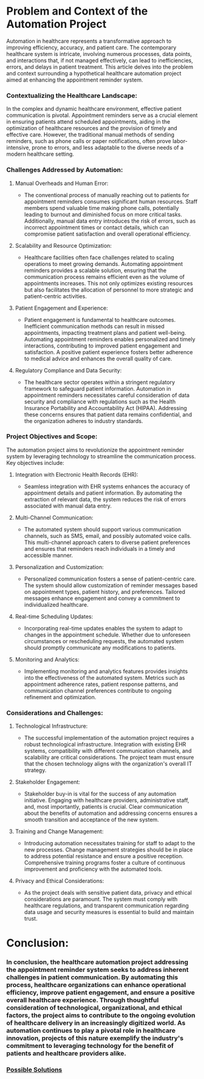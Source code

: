 # Problem and Context of the Automation Project
Automation in healthcare represents a transformative approach to improving efficiency, accuracy, and patient care. The contemporary healthcare system is intricate, involving numerous processes, data points, and interactions that, if not managed effectively, can lead to inefficiencies, errors, and delays in patient treatment. This article delves into the problem and context surrounding a hypothetical healthcare automation project aimed at enhancing the appointment reminder system.

### Contextualizing the Healthcare Landscape:
In the complex and dynamic healthcare environment, effective patient communication is pivotal. Appointment reminders serve as a crucial element in ensuring patients attend scheduled appointments, aiding in the optimization of healthcare resources and the provision of timely and effective care. However, the traditional manual methods of sending reminders, such as phone calls or paper notifications, often prove labor-intensive, prone to errors, and less adaptable to the diverse needs of a modern healthcare setting.

### Challenges Addressed by Automation:
1. Manual Overheads and Human Error:
   - The conventional process of manually reaching out to patients for appointment reminders consumes significant human resources. Staff members spend valuable time making phone calls, potentially leading to burnout and diminished focus on more critical tasks. Additionally, manual data entry introduces the risk of errors, such as incorrect appointment times or contact details, which can compromise patient satisfaction and overall operational efficiency.

2. Scalability and Resource Optimization:
   - Healthcare facilities often face challenges related to scaling operations to meet growing demands. Automating appointment reminders provides a scalable solution, ensuring that the communication process remains efficient even as the volume of appointments increases. This not only optimizes existing resources but also facilitates the allocation of personnel to more strategic and patient-centric activities.

3. Patient Engagement and Experience:
   - Patient engagement is fundamental to healthcare outcomes. Inefficient communication methods can result in missed appointments, impacting treatment plans and patient well-being. Automating appointment reminders enables personalized and timely interactions, contributing to improved patient engagement and satisfaction. A positive patient experience fosters better adherence to medical advice and enhances the overall quality of care.

4. Regulatory Compliance and Data Security:
   - The healthcare sector operates within a stringent regulatory framework to safeguard patient information. Automation in appointment reminders necessitates careful consideration of data security and compliance with regulations such as the Health Insurance Portability and Accountability Act (HIPAA). Addressing these concerns ensures that patient data remains confidential, and the organization adheres to industry standards.

### Project Objectives and Scope:
The automation project aims to revolutionize the appointment reminder system by leveraging technology to streamline the communication process. Key objectives include:

1. Integration with Electronic Health Records (EHR):
   - Seamless integration with EHR systems enhances the accuracy of appointment details and patient information. By automating the extraction of relevant data, the system reduces the risk of errors associated with manual data entry.

2. Multi-Channel Communication:
   - The automated system should support various communication channels, such as SMS, email, and possibly automated voice calls. This multi-channel approach caters to diverse patient preferences and ensures that reminders reach individuals in a timely and accessible manner.

3. Personalization and Customization:
   - Personalized communication fosters a sense of patient-centric care. The system should allow customization of reminder messages based on appointment types, patient history, and preferences. Tailored messages enhance engagement and convey a commitment to individualized healthcare.

4. Real-time Scheduling Updates:
   - Incorporating real-time updates enables the system to adapt to changes in the appointment schedule. Whether due to unforeseen circumstances or rescheduling requests, the automated system should promptly communicate any modifications to patients.

5. Monitoring and Analytics:
   - Implementing monitoring and analytics features provides insights into the effectiveness of the automated system. Metrics such as appointment adherence rates, patient response patterns, and communication channel preferences contribute to ongoing refinement and optimization.

### Considerations and Challenges:
1. Technological Infrastructure:
   - The successful implementation of the automation project requires a robust technological infrastructure. Integration with existing EHR systems, compatibility with different communication channels, and scalability are critical considerations. The project team must ensure that the chosen technology aligns with the organization's overall IT strategy.

2. Stakeholder Engagement:
   - Stakeholder buy-in is vital for the success of any automation initiative. Engaging with healthcare providers, administrative staff, and, most importantly, patients is crucial. Clear communication about the benefits of automation and addressing concerns ensures a smooth transition and acceptance of the new system.

3. Training and Change Management:
   - Introducing automation necessitates training for staff to adapt to the new processes. Change management strategies should be in place to address potential resistance and ensure a positive reception. Comprehensive training programs foster a culture of continuous improvement and proficiency with the automated tools.

4. Privacy and Ethical Considerations:
   - As the project deals with sensitive patient data, privacy and ethical considerations are paramount. The system must comply with healthcare regulations, and transparent communication regarding data usage and security measures is essential to build and maintain trust.

# Conclusion:
### In conclusion, the healthcare automation project addressing the appointment reminder system seeks to address inherent challenges in patient communication. By automating this process, healthcare organizations can enhance operational efficiency, improve patient engagement, and ensure a positive overall healthcare experience. Through thoughtful consideration of technological, organizational, and ethical factors, the project aims to contribute to the ongoing evolution of healthcare delivery in an increasingly digitized world. As automation continues to play a pivotal role in healthcare innovation, projects of this nature exemplify the industry's commitment to leveraging technology for the benefit of patients and healthcare providers alike.



### [Possible Solutions]((https://github.com/23W-GBAC/MohAli92/blob/main/Automation%201/2)%20Possible%20Solutions1.md)
